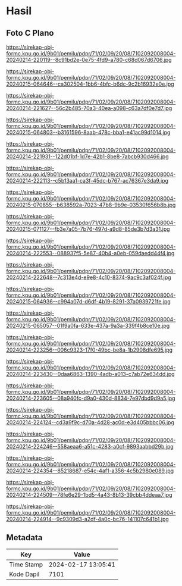 # Hasil

## Foto C Plano

https://sirekap-obj-formc.kpu.go.id/9b01/pemilu/pdpr/71/02/09/20/08/7102092008004-20240214-220119--8c91bd2e-0e75-4fd9-a780-c68d067d6706.jpg

https://sirekap-obj-formc.kpu.go.id/9b01/pemilu/pdpr/71/02/09/20/08/7102092008004-20240215-064646--ca302504-1bb6-4bfc-b6dc-9c2b16932e0e.jpg

https://sirekap-obj-formc.kpu.go.id/9b01/pemilu/pdpr/71/02/09/20/08/7102092008004-20240214-221627--56c2b485-70a3-40ea-a098-c63a7df0e7d7.jpg

https://sirekap-obj-formc.kpu.go.id/9b01/pemilu/pdpr/71/02/09/20/08/7102092008004-20240215-064803--b3161596-8aab-478c-bba1-e41ac99d1014.jpg

https://sirekap-obj-formc.kpu.go.id/9b01/pemilu/pdpr/71/02/09/20/08/7102092008004-20240214-221931--122d01bf-1d7e-42b1-8be8-7abcb930d466.jpg

https://sirekap-obj-formc.kpu.go.id/9b01/pemilu/pdpr/71/02/09/20/08/7102092008004-20240214-222113--c5b13aa1-ca3f-45dc-b767-ac76367e3da9.jpg

https://sirekap-obj-formc.kpu.go.id/9b01/pemilu/pdpr/71/02/09/20/08/7102092008004-20240215-070855--b638592a-7023-47b8-9b9e-03530f656b8b.jpg

https://sirekap-obj-formc.kpu.go.id/9b01/pemilu/pdpr/71/02/09/20/08/7102092008004-20240215-071127--fb3e7a05-7b76-497d-a9d8-85de3b7d3a31.jpg

https://sirekap-obj-formc.kpu.go.id/9b01/pemilu/pdpr/71/02/09/20/08/7102092008004-20240214-222553--088937f5-5e87-40b4-a0eb-059daedd44f4.jpg

https://sirekap-obj-formc.kpu.go.id/9b01/pemilu/pdpr/71/02/09/20/08/7102092008004-20240214-222648--7c313e4d-e9e8-4c10-8374-9ac9c3af024f.jpg

https://sirekap-obj-formc.kpu.go.id/9b01/pemilu/pdpr/71/02/09/20/08/7102092008004-20240215-064936--c994a07d-d6df-4b19-8291-37a0939721fe.jpg

https://sirekap-obj-formc.kpu.go.id/9b01/pemilu/pdpr/71/02/09/20/08/7102092008004-20240215-065057--01f9a0fa-633e-437a-9a3a-339f4b8ce10e.jpg

https://sirekap-obj-formc.kpu.go.id/9b01/pemilu/pdpr/71/02/09/20/08/7102092008004-20240214-223256--006c9323-17f0-49bc-be8a-1b2908dfe695.jpg

https://sirekap-obj-formc.kpu.go.id/9b01/pemilu/pdpr/71/02/09/20/08/7102092008004-20240214-223430--0daa6863-1390-4adb-a013-c7ab72e634dd.jpg

https://sirekap-obj-formc.kpu.go.id/9b01/pemilu/pdpr/71/02/09/20/08/7102092008004-20240214-223605--08a940fc-d9a0-430d-8834-7e97dbd9d9a5.jpg

https://sirekap-obj-formc.kpu.go.id/9b01/pemilu/pdpr/71/02/09/20/08/7102092008004-20240214-224124--cd3a9f9c-d70a-4d28-ac0d-e3d405bbbc06.jpg

https://sirekap-obj-formc.kpu.go.id/9b01/pemilu/pdpr/71/02/09/20/08/7102092008004-20240214-224246--558aeaa6-a51c-4283-a0cf-9893aabbd29b.jpg

https://sirekap-obj-formc.kpu.go.id/9b01/pemilu/pdpr/71/02/09/20/08/7102092008004-20240214-224354--85218687-e54c-4af1-a356-4c5b2980e089.jpg

https://sirekap-obj-formc.kpu.go.id/9b01/pemilu/pdpr/71/02/09/20/08/7102092008004-20240214-224509--78fe6e29-1bd5-4a43-8b13-39cbb4ddeaa7.jpg

https://sirekap-obj-formc.kpu.go.id/9b01/pemilu/pdpr/71/02/09/20/08/7102092008004-20240214-224914--9c9309d3-a2df-4a0c-bc76-141107c641b1.jpg


## Metadata

| Key        | Value               |
| ---------- | ------------------- |
| Time Stamp | 2024-02-17 13:05:41 |
| Kode Dapil | 7101                |



